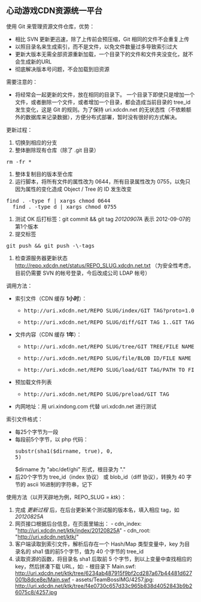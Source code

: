 心动游戏CDN资源统一平台
--------------------------------------------

使用 Git 来管理资源文件仓库，优势：

  - 相比 SVN 更新更迅速，除了上传前会预压缩，Git 相同的文件不会重复上传
  - 以照目录名来生成索引，而不是文件，以免文件数量过多导致索引过大
  - 更新大版本无需全部资源重新加载，一个目录下的文件和文件夹没变化，就不会生成新的URL
  - 彻底解决版本号问题，不会加载到旧资源

需要注意的：

  - 将经常会一起更新的文件，放在相同的目录下。 一个目录下即使只是增加一个文件，或者删除一个文件，或者增加一个目录，都会造成当前目录的 tree_id 发生变化，这是 Git 的规则。为了保持 uri.xdcdn.net 的无状态性（不依赖额外的数据库来记录数据），方便分布式部署，暂时没有很好的方式解决。


更新过程：

  1. 切换到相应的分支
  1. 整体删除现有仓库（除了 .git 目录）
  <pre>rm -fr *</pre>
  1. 整体复制目的版本至仓库
  1. 运行脚本，将所有文件的属性改为 0644，所有目录属性改为 0755，以免只因为属性的变化造成 Object / Tree 的 ID 发生改变
  <pre>find . -type f | xargs chmod 0644
  find . -type d | xargs chmod 0755</pre>
  1. 测试 OK 后打标签：git commit && git tag *20120907A* 表示 2012-09-07的第1个版本
  1. 提交标签
  <pre>git push && git push -\-tags</pre>
  1. 检查源服务器更新状态 http://repo.xdcdn.net/status/REPO_SLUG.xdcdn.net.txt （为安全性考虑，目前仍需要 SVN 的帐号登录，今后改成公司 LDAP 帐号）

调用方法：

  - 索引文件（CDN 缓存 **1小时**）：
    - <pre>http://uri.xdcdn.net/REPO_SLUG/index/GIT_TAG?proto=1.0</pre>
    - <pre>http://uri.xdcdn.net/REPO_SLUG/diff/GIT_TAG_1..GIT_TAG_2</pre>
  - 文件内容（CDN 缓存 **1年**）：
    - <pre>http://uri.xdcdn.net/REPO_SLUG/tree/GIT_TREE/FILE_NAME</pre>
    - <pre>http://uri.xdcdn.net/REPO_SLUG/file/BLOB_ID/FILE_NAME</pre>
    - <pre>http://uri.xdcdn.net/REPO_SLUG/load/GIT_TAG/PATH_TO_FILE</pre>
  - 预加载文件列表
    - <pre>http://uri.xdcdn.net/REPO_SLUG/preload/GIT_TAG</pre>
  - 内网地址：用 uri.xindong.com 代替 uri.xdcdn.net 进行测试
  
  索引文件格式：
  
  - 每25个字节为一段
  - 每段前5个字节，以 php 代码：<pre>substr(sha1($dirname, true), 0, 5)</pre> $dirname 为 "abc/def/ghi" 形式，根目录为 "."
  - 后20个字节为 tree_id（index 协议） 或 blob_id（diff 协议），转换为 40 字节的 ascii 16进制的字符串，记下

使用方法（以开天辟地为例，REPO_SLUG = *ktk*）：

  1. 完成 *更新过程* 后，在后台更新某个测试服的版本名，填入相应 tag，如 *20120825A*
  1. 网页接口根据后台信息，在页面里输出：
    - cdn_index: "<http://uri.xdcdn.net/ktk/index/20120825A>"
    - cdn_root: "<http://uri.xdcdn.net/ktk/>"
  1. 客户端读取到索引文件，解析后存在一个 Hash/Map 类型变量中，key 为目录名的 sha1 值的前5个字节，值为 40 个字节的 tree_id
  1. 读取资源的函数，将目录名 sha1 后取前 5 个字节，到以上变量中查找相应的 key，然后拼凑下载 URL，如: 
    - 根目录下 Main.swf: <http://uri.xdcdn.net/ktk/tree/6234ab487915f9bf2cd287a67b44481d627001b8dce8e/Main.swf>
    - assets/TeamBossIMG/4257.jpg: <http://uri.xdcdn.net/ktk/tree/f4e0730c657d33c965b838d4052843b9b26075c8/4257.jpg>


